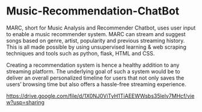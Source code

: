 # Music-Recommendation-ChatBot

MARC, short for Music Analysis and Recommender Chatbot, uses user input to enable a music
recommender system. MARC can stream and suggest songs based on genre, artist, popularity and
previous streaming history. This is all made possible by using unsupervised learning & web scraping
techniques and tools such as python, flask, HTML and CSS.

Creating a recommendation system is hence a healthy addition to any streaming platform. The
underlying goal of such a system would be to deliver an overall personalized timeline for users that
not only saves the users’ browsing time but also offers a hassle-free streaming experience.

https://drive.google.com/file/d/1X0NJ0ViTyH1TiAEEWWsbs35lelv7MHcf/view?usp=sharing
